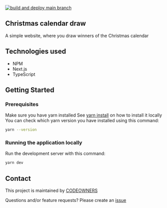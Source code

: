 [![build and deploy main branch](https://github.com/MikAoJk/christmas-calendar-draw/actions/workflows/build_and_deploy.yml/badge.svg)](https://github.com/MikAoJk/christmas-calendar-draw/actions/workflows/build_and_deploy.yml)

## Christmas calendar draw
A simple website, where you draw winners of the Christmas calendar

## Technologies used
* NPM
* Next.js
* TypeScript

## Getting Started
### Prerequisites
Make sure you have yarn installed
See [yarn install](https://yarnpkg.com/getting-started/install) on how to install it locally
You can check which yarn version you have installed using this command:
```bash
yarn --version
```

### Running the application locally

Run the development server with this command:
```bash
yarn dev
```

## Contact

This project is maintained by [CODEOWNERS](CODEOWNERS)

Questions and/or feature requests? 
Please create an [issue](https://github.com/MikAoJk/christmas-calendar-draw/issues)
